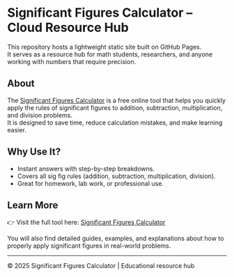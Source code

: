# Significant Figures Calculator – Cloud Resource Hub

This repository hosts a lightweight static site built on GitHub Pages.  
It serves as a resource hub for math students, researchers, and anyone working with numbers that require precision.

## About

The [Significant Figures Calculator](https://yoursignificantfigurescalculator.com/) is a free online tool that helps you quickly apply the rules of significant figures to addition, subtraction, multiplication, and division problems.  
It is designed to save time, reduce calculation mistakes, and make learning easier.

## Why Use It?

- Instant answers with step-by-step breakdowns.  
- Covers all sig fig rules (addition, subtraction, multiplication, division).  
- Great for homework, lab work, or professional use.  

## Learn More

👉 Visit the full tool here: [Significant Figures Calculator](https://yoursignificantfigurescalculator.com/)  

You will also find detailed guides, examples, and explanations about how to properly apply significant figures in real-world problems.

---

© 2025 Significant Figures Calculator | Educational resource hub
